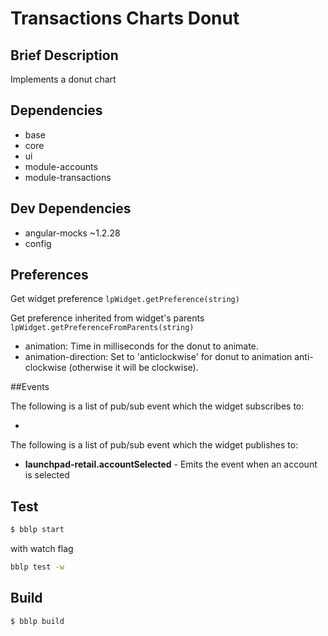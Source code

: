 # Transactions Charts Donut

## Brief Description

Implements a donut chart

## Dependencies

* base
* core
* ui
* module-accounts
* module-transactions

## Dev Dependencies

* angular-mocks ~1.2.28
* config

## Preferences

Get widget preference `lpWidget.getPreference(string)`  

Get preference inherited from widget's parents `lpWidget.getPreferenceFromParents(string)`

* animation: Time in milliseconds for the donut to animate.
* animation-direction: Set to 'anticlockwise' for donut to animation anti-clockwise (otherwise it will be clockwise).

##Events

The following is a list of pub/sub event which the widget subscribes to:

* 

The following is a list of pub/sub event which the widget publishes to:

* **launchpad-retail.accountSelected** - Emits the event when an account is selected

## Test

```bash
$ bblp start
```

with watch flag
```bash
bblp test -w
```


## Build

```bash
$ bblp build
```
